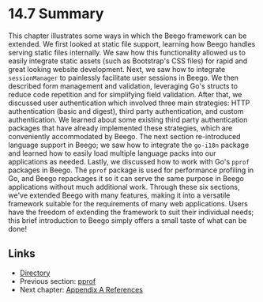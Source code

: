 # 14.7 Summary

This chapter illustrates some ways in which the Beego framework can be extended. We first looked at static file support, learning how Beego handles serving static files internally. We saw how this functionality allowed us to easily integrate static assets (such as Bootstrap's CSS files) for rapid and great looking website development. Next, we saw how to integrate `sessionManager` to painlessly facilitate user sessions in Beego. We then described form management and validation, leveraging Go's structs to reduce code repetition and for simplifying field validation. After that, we discussed user authentication which involved three main strategies: HTTP authentication (basic and digest), third party authentication, and custom authentication. We learned about some existing third party authentication packages that have already implemented these strategies, which are conveniently accommodated by Beego. The next section re-introduced language support in Beego; we saw how to integrate the `go-i18n` package and learned how to easily load multiple language packs into our applications as needed. Lastly, we discussed how to work with Go's `pprof` packages in Beego. The `pprof` package is used for performance profiling in Go, and Beego repackages it so it can serve the same purpose in Beego applications without much additional work. Through these six sections, we've extended Beego with many features, making it into a versatile framework suitable for the requirements of many web applications. Users have the freedom of extending the framework to suit their individual needs; this brief introduction to Beego simply offers a small taste of what can be done!  

## Links

- [Directory](build-web-application-with-golang-en.md)
- Previous section: [pprof](14.6.md)
- Next chapter: [Appendix A References](ref.md)

